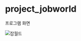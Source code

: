 # project_jobworld


프로그램 화면

![잡월드](https://user-images.githubusercontent.com/87631065/162608287-9c4eb0ab-fac5-4935-86d7-093c14fffd87.png)
